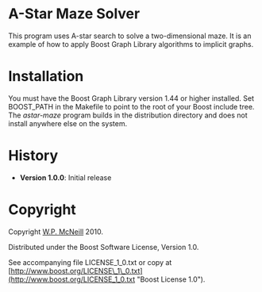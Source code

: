 A-Star Maze Solver
==================

This program uses A-star search to solve a two-dimensional maze.  It is an example of how to apply Boost Graph Library algorithms to implicit graphs.


Installation
============

You must have the Boost Graph Library version 1.44 or higher installed.  Set BOOST\_PATH in the Makefile to point to the root of your Boost include tree.  The _astar-maze_ program builds in the distribution directory and does not install anywhere else on the system.


History
=======

* **Version 1.0.0**: Initial release


Copyright
=========

Copyright [W.P. McNeill](mailto:billmcn@gmail.com) 2010.

Distributed under the Boost Software License, Version 1.0.

See accompanying file LICENSE\_1\_0.txt or copy at [http://www.boost.org/LICENSE\_1\_0.txt](http://www.boost.org/LICENSE_1_0.txt "Boost License 1.0").
